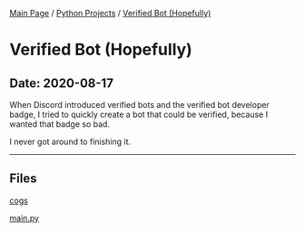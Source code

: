 [Main Page](/) / [Python Projects](/python) / [Verified Bot (Hopefully)](/python/2020-08-17_Verified_Bot_(Hopefully))

# Verified Bot (Hopefully)

## Date: 2020-08-17

When Discord introduced verified bots and the verified bot developer badge, I tried to quickly create a bot that could be verified, because I wanted that badge so bad.

I never got around to finishing it.

-----

## Files

[cogs](cogs)

[main.py](main.py)